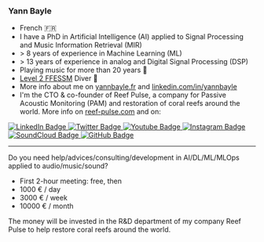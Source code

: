 ### Yann Bayle

- French 🇫🇷
- I have a PhD in Artificial Intelligence (AI) applied to Signal Processing and Music Information Retrieval (MIR)
- \> 8 years of experience in Machine Learning (ML)
- \> 13 years of experience in analog and Digital Signal Processing (DSP)
- Playing music for more than 20 years 🎸
- <a href="https://ffessm.fr/plongeur-niveau-2">Level 2 FFESSM</a> Diver 🤿
- More info about me on <a href="https://yannbayle.fr/">yannbayle.fr</a> and <a href="https://www.linkedin.com/in/yannbayle/">linkedin.com/in/yannbayle</a>
- I'm the CTO & co-founder of Reef Pulse, a company for Passive Acoustic Monitoring (PAM) and restoration of coral reefs around the world. More info on <a href="https://reef-pulse.com/en/index.php">reef-pulse.com</a> and on:

<div id="badges">
  <a href="https://www.linkedin.com/company/reef-pulse/">
    <img src="https://img.shields.io/badge/LinkedIn-0077B5?style=for-the-badge&logo=linkedin&logoColor=white" alt="LinkedIn Badge"/>
  </a>
  <a href="https://twitter.com/reef_pulse">
    <img src="https://img.shields.io/badge/Twitter-1DA1F2?style=for-the-badge&logo=twitter&logoColor=white" alt="Twitter Badge"/>
  </a>
  <a href="https://www.youtube.com/@reefpulse">
    <img src="https://img.shields.io/badge/YouTube-red?style=for-the-badge&logo=youtube&logoColor=white" alt="Youtube Badge"/>
  </a>
  <a href="https://www.instagram.com/reefpulse/">
    <img src="https://img.shields.io/badge/Instagram-E4405F?style=for-the-badge&logo=instagram&logoColor=white" alt="Instagram Badge"/>
  </a>
  <a href="https://soundcloud.com/reefpulse">
    <img src="https://img.shields.io/badge/SoundCloud-F26F23?style=for-the-badge&logo=soundcloud&logoColor=white" alt="SoundCloud Badge"/>
  </a>
  <a href="https://github.com/reefpulse/">
    <img src="https://img.shields.io/badge/GitHub-black?style=for-the-badge&logo=github&logoColor=white" alt="GitHub Badge"/>
  </a>
</div>

--- 

Do you need help/advices/consulting/development in AI/DL/ML/MLOps applied to audio/music/sound?
- First 2-hour meeting: free, then
- 1000 € / day
- 3000 € / week
- 10000 € / month

The money will be invested in the R&D department of my company Reef Pulse to help restore coral reefs around the world.

